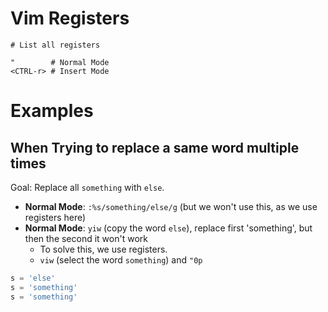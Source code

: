 # Vim Registers

```vim
# List all registers

"        # Normal Mode
<CTRL-r> # Insert Mode
```

# Examples

## When Trying to replace a same word multiple times

Goal: Replace all `something` with `else`.

- **Normal Mode**: `:%s/something/else/g` (but we won't use this, as we use registers here)
- **Normal Mode**: `yiw` (copy the word `else`), replace first 'something', but then the second it won't work
  - To solve this, we use registers.
  - `viw` (select the word `something`) and `"0p`

```python
s = 'else'
s = 'something'
s = 'something'
```
